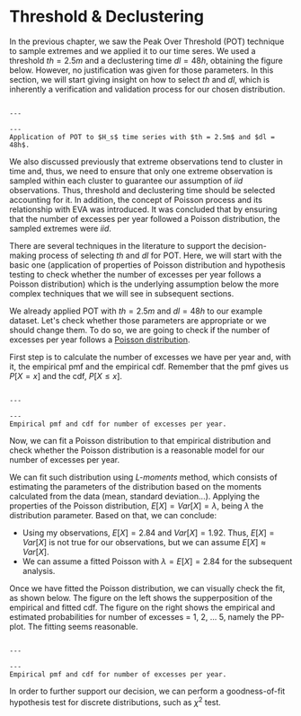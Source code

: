 
# Threshold & Declustering

In the previous chapter, we saw the Peak Over Threshold (POT) technique to sample extremes and we applied it to our time seres. We used a threshold $th = 2.5m$ and a declustering time $dl = 48h$, obtaining the figure below. However, no justification was given for those parameters. In this section, we will start giving insight on how to select $th$ and $dl$, which is inherently a verification and validation process for our chosen distribution.

```{figure} ../figures/EVA/POT.png

---

---
Application of POT to $H_s$ time series with $th = 2.5m$ and $dl = 48h$.
```

We also discussed previously that extreme observations tend to cluster in time and, thus, we need to ensure that only one extreme observation is sampled within each cluster to guarantee our assumption of *iid* observations. Thus, threshold and declustering time should be selected accounting for it. In addition, the concept of Poisson process and its relationship with EVA was introduced. It was concluded that by ensuring that the number of excesses per year followed a Poisson distribution, the sampled extremes were *iid*. 

There are several techniques in the literature to support the decision-making process of selecting $th$ and $dl$ for POT. Here, we will start with the basic one (application of properties of Poisson distribution and hypothesis testing to check whether the number of excesses per year follows a Poisson distribution) which is the underlying assumption below the more complex techniques that we will see in subsequent sections.

We already applied POT with $th = 2.5m$ and $dl=48h$ to our example dataset. Let's check whether those parameters are appropriate or we should change them. To do so, we are going to check if the number of excesses per year follows a [Poisson distribution](Poisson).

First step is to calculate the number of excesses we have per year and, with it, the empirical pmf and the empirical cdf. Remember that the pmf gives us $P[X=x]$ and the cdf, $P[X \leq x]$. 

```{figure} ../figures/EVA/nexcess.png

---

---
Empirical pmf and cdf for number of excesses per year.
```

Now, we can fit a Poisson distribution to that empirical distribution and check whether the Poisson distribution is a reasonable model for our number of excesses per year.

We can fit such distribution using *L-moments* method, which consists of estimating the parameters of the distribution based on the moments calculated from the data (mean, standard deviation...). Applying the properties of the Poisson distribution, $E[X]=Var[X]=\lambda$, being $\lambda$ the distribution parameter. Based on that, we can conclude:
- Using my observations, $E[X]=2.84$ and $Var[X]= 1.92$. Thus, $E[X]=Var[X]$ is not true for our observations, but we can assume $E[X]\approx Var[X]$.
- We can assume a fitted Poisson with $\lambda = E[X]= 2.84$ for the subsequent analysis.

Once we have fitted the Poisson distribution, we can visually check the fit, as shown below. The figure on the left shows the supperposition of the empirical and fitted cdf. The figure on the right shows the empirical and estimated probabilities for number of excesses = 1, 2, ... 5, namely the PP-plot. The fitting seems reasonable.

```{figure} ../figures/EVA/gof_poisson.png

---

---
Empirical pmf and cdf for number of excesses per year.
```

In order to further support our decision, we can perform a goodness-of-fit hypothesis test for discrete distributions, such as $\chi^2$ test.